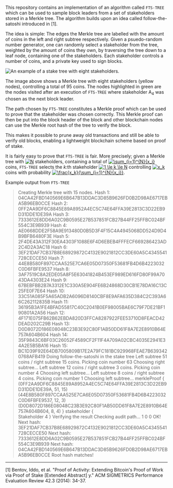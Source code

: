 This repository contains an implementation of an algorithm called `FTS-TREE` which can be used to sample block leaders from a set of stakeholders stored in a Merkle tree. The algorithm builds upon an idea called follow-the-satoshi introduced in [1].

The idea is simple: The edges the Merkle tree are labelled with the amount of coins in the left and right subtree respectively. Given a psuedo-random number generator, one can randomly select a stakeholder from the tree, weighted by the amount of coins they own, by traversing the tree down to a leaf node, containing one of the stakeholders. Each stakeholder controls a number of coins, and a private key used to sign blocks.

![An example of a stake tree with eight stakeholders.](http://i67.tinypic.com/2ish75t.jpg)

The image above shows a Merkle tree with eight stakeholders (yellow nodes), controlling a total of 95 coins. The nodes highlighted in green are the nodes visited after an execution of `FTS-TREE` where stakeholder A<sub>4</sub> was chosen as the next block leader.

The path chosen by `FTS-TREE` constitutes a Merkle proof which can be used to prove that the stakeholder was chosen correctly. This Merkle proof can then be put into the block header of the block and other blockchain nodes can use the Merkle root hash of the tree to verify the block.

This makes it possible to prune away old transactions and still be able to verify old blocks, enabling a lightweight blockchain scheme based on proof of stake.

It is fairly easy to prove that `FTS-TREE` is fair. More precisely; given a Merkle tree with <a href="https://www.codecogs.com/eqnedit.php?latex=N" target="_blank"><img src="https://latex.codecogs.com/gif.latex?N" title="N" /></a> stakeholders, containing a total of <a href="https://www.codecogs.com/eqnedit.php?latex=\sum_{i=1}^{N}{x_i}" target="_blank"><img src="https://latex.codecogs.com/gif.latex?\sum_{i=1}^{N}{x_i}" title="\sum_{i=1}^{N}{x_i}" /></a> coins, `FTS-TREE` selects the *k*:th stakeholder <a href="https://www.codecogs.com/eqnedit.php?latex=1&space;\le&space;k&space;\le&space;N" target="_blank"><img src="https://latex.codecogs.com/gif.latex?1&space;\le&space;k&space;\le&space;N" title="1 \le k \le N" /></a> controlling <a href="https://www.codecogs.com/eqnedit.php?latex=x_k" target="_blank"><img src="https://latex.codecogs.com/gif.latex?x_k" title="x_k" /></a> coins with probability <a href="https://www.codecogs.com/eqnedit.php?latex=\frac{x_k}{\sum_{i=1}^{N}{x_i}}" target="_blank"><img src="https://latex.codecogs.com/gif.latex?\frac{x_k}{\sum_{i=1}^{N}{x_i}}" title="\frac{x_k}{\sum_{i=1}^{N}{x_i}}" /></a>.

Example output from `FTS-TREE`

> Creating Merkle tree with 15 nodes. Hash 1:
> 04CA42FBD140569E6B647B13DDAC3D85B9626FD0B2D98AE6717EBA5B96EB0CCE 
> Hash 2: 0FF2AA9DF6C8845E89A8952A4EC5C74E64FFA39E2813C3D22EB9D31DDE1DE39A
> Hash 3: 7333612E8DD6A02C9B0595E27B537851FCB27B44FF25FFBC024BF554C3E9B939 
> Hash 4: AE0668DDE2F58A9E913480D0B5D3F4F15C4A4945068DD524D9D4B9BFB6480F3E
> Hash 5: 2F4DE43A312F30EA4303F1088E6F4D6EBEB4FFFECF669286423AD2C4D2A3AC18 
> Hash 6: 3EF21DAF7CB37B8E68929872C4132E9021812CC3DE60A5C4345541728CECCE50
> Hash 7: 44E8B580F897CCAA525E7CA6E05D07350F53681FB4D6B4223032C0D6FBFE9537 
> Hash 8: 3AF7519C8A2EDE05A8F5E63041824B453EF989ED616FD80F99A7043DA4303E24
> Hash 9: 67BEBFBB2B7A3312E1C330A5E904FE6B24868D30CB1E78DA16C13C25FE0F7E64 
> Hash 10: 33C51A085F5A65ADB2A6096D8140CBF8E9AFA635D384C2C393A66C262112835B
> Hash 11: 36195B3A1FE4BFAD55817C40C2041B0EF98005BAE6C79F7DE21BF190801A2A56 
> Hash 12: 4F171E075FB62B62EBDA820D3FFCA8287922FEE53710D8FEACD42DEAD202C29B
> Hash 13: D0D8072D186E08048C23B3E92C80F1AB50DD61F8A7E2E8910B64E757A604B604 
> Hash 14: 35F9843C6BF03C26052F4589CF2F11F4A709A02CBC4035E2941E34A2E5B5BA16
> Hash 15: BC1D39F92E64DB7005809B17E2A79FC181BC929968FEAE7B6393420768AFB419 
> Doing follow-the-satoshi in the stake tree 
> Left subtree 51 coins / right subtree 15 coins. Picking coin number 63 
> Choosing right subtree...
> Left subtree 12 coins / right subtree 3 coins. Picking coin number 4
> Choosing left subtree... 
> Left subtree 8 coins / right subtree 4 coins. Picking coin number 1 
> Choosing left subtree... 
> merkleProof {   
>   (0FF2AA9DF6C8845E89A8952A4EC5C74E64FFA39E2813C3D22EB9D31DDE1DE39A, 51, 15)   
>   (44E8B580F897CCAA525E7CA6E05D07350F53681FB4D6B4223032C0D6FBFE9537, 12, 3)   
>   (D0D8072D186E08048C23B3E92C80F1AB50DD61F8A7E2E8910B64E757A604B604, 8, 4) 
> } 
> stakeholder {   
>   Stakeholder 4 
> } 
> Verifying the result 
> Checking audit path... 1 0 0 OK! 
> Next hash: 3EF21DAF7CB37B8E68929872C4132E9021812CC3DE60A5C4345541728CECCE50 
> Next hash: 7333612E8DD6A02C9B0595E27B537851FCB27B44FF25FFBC024BF554C3E9B939
> Next hash: 04CA42FBD140569E6B647B13DDAC3D85B9626FD0B2D98AE6717EBA5B96EB0CCE 
> Root hash matches!

----------

[1] Bentov, Iddo, et al. "Proof of Activity: Extending Bitcoin's Proof of Work via Proof of Stake [Extended Abstract] y." ACM SIGMETRICS Performance Evaluation Review 42.3 (2014): 34-37.

